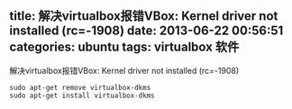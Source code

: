 title: 解决virtualbox报错VBox: Kernel driver not installed (rc=-1908)
date: 2013-06-22 00:56:51
categories: ubuntu
tags: virtualbox 软件
---
解决virtualbox报错VBox: Kernel driver not installed (rc=-1908)
```
sudo apt-get remove virtualbox-dkms
sudo apt-get install virtualbox-dkms
```
